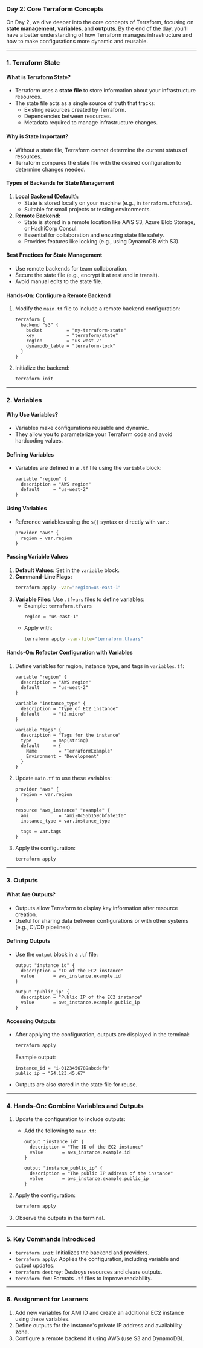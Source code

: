 ### **Day 2: Core Terraform Concepts**

On Day 2, we dive deeper into the core concepts of Terraform, focusing on **state management**, **variables**, and **outputs**. By the end of the day, you'll have a better understanding of how Terraform manages infrastructure and how to make configurations more dynamic and reusable.

---

### **1. Terraform State**

#### **What is Terraform State?**
- Terraform uses a **state file** to store information about your infrastructure resources.
- The state file acts as a single source of truth that tracks:
  - Existing resources created by Terraform.
  - Dependencies between resources.
  - Metadata required to manage infrastructure changes.

#### **Why is State Important?**
- Without a state file, Terraform cannot determine the current status of resources.
- Terraform compares the state file with the desired configuration to determine changes needed.

#### **Types of Backends for State Management**
1. **Local Backend (Default):**
   - State is stored locally on your machine (e.g., in `terraform.tfstate`).
   - Suitable for small projects or testing environments.
2. **Remote Backend:**
   - State is stored in a remote location like AWS S3, Azure Blob Storage, or HashiCorp Consul.
   - Essential for collaboration and ensuring state file safety.
   - Provides features like locking (e.g., using DynamoDB with S3).

#### **Best Practices for State Management**
- Use remote backends for team collaboration.
- Secure the state file (e.g., encrypt it at rest and in transit).
- Avoid manual edits to the state file.

#### **Hands-On: Configure a Remote Backend**
1. Modify the `main.tf` file to include a remote backend configuration:
   ```hcl
   terraform {
     backend "s3" {
       bucket         = "my-terraform-state"
       key            = "terraform/state"
       region         = "us-west-2"
       dynamodb_table = "terraform-lock"
     }
   }
   ```
2. Initialize the backend:
   ```bash
   terraform init
   ```

---

### **2. Variables**

#### **Why Use Variables?**
- Variables make configurations reusable and dynamic.
- They allow you to parameterize your Terraform code and avoid hardcoding values.

#### **Defining Variables**
- Variables are defined in a `.tf` file using the `variable` block:
  ```hcl
  variable "region" {
    description = "AWS region"
    default     = "us-west-2"
  }
  ```

#### **Using Variables**
- Reference variables using the `${}` syntax or directly with `var.`:
  ```hcl
  provider "aws" {
    region = var.region
  }
  ```

#### **Passing Variable Values**
1. **Default Values:** Set in the `variable` block.
2. **Command-Line Flags:**
   ```bash
   terraform apply -var="region=us-east-1"
   ```
3. **Variable Files:** Use `.tfvars` files to define variables:
   - Example: `terraform.tfvars`
     ```hcl
     region = "us-east-1"
     ```
   - Apply with:
     ```bash
     terraform apply -var-file="terraform.tfvars"
     ```

#### **Hands-On: Refactor Configuration with Variables**
1. Define variables for region, instance type, and tags in `variables.tf`:
   ```hcl
   variable "region" {
     description = "AWS region"
     default     = "us-west-2"
   }

   variable "instance_type" {
     description = "Type of EC2 instance"
     default     = "t2.micro"
   }

   variable "tags" {
     description = "Tags for the instance"
     type        = map(string)
     default     = {
       Name        = "TerraformExample"
       Environment = "Development"
     }
   }
   ```
2. Update `main.tf` to use these variables:
   ```hcl
   provider "aws" {
     region = var.region
   }

   resource "aws_instance" "example" {
     ami           = "ami-0c55b159cbfafe1f0"
     instance_type = var.instance_type

     tags = var.tags
   }
   ```

3. Apply the configuration:
   ```bash
   terraform apply
   ```

---

### **3. Outputs**

#### **What Are Outputs?**
- Outputs allow Terraform to display key information after resource creation.
- Useful for sharing data between configurations or with other systems (e.g., CI/CD pipelines).

#### **Defining Outputs**
- Use the `output` block in a `.tf` file:
  ```hcl
  output "instance_id" {
    description = "ID of the EC2 instance"
    value       = aws_instance.example.id
  }

  output "public_ip" {
    description = "Public IP of the EC2 instance"
    value       = aws_instance.example.public_ip
  }
  ```

#### **Accessing Outputs**
- After applying the configuration, outputs are displayed in the terminal:
  ```bash
  terraform apply
  ```
  Example output:
  ```
  instance_id = "i-0123456789abcdef0"
  public_ip = "54.123.45.67"
  ```

- Outputs are also stored in the state file for reuse.

---

### **4. Hands-On: Combine Variables and Outputs**

1. Update the configuration to include outputs:
   - Add the following to `main.tf`:
     ```hcl
     output "instance_id" {
       description = "The ID of the EC2 instance"
       value       = aws_instance.example.id
     }

     output "instance_public_ip" {
       description = "The public IP address of the instance"
       value       = aws_instance.example.public_ip
     }
     ```

2. Apply the configuration:
   ```bash
   terraform apply
   ```

3. Observe the outputs in the terminal.

---

### **5. Key Commands Introduced**
- `terraform init`: Initializes the backend and providers.
- `terraform apply`: Applies the configuration, including variable and output updates.
- `terraform destroy`: Destroys resources and clears outputs.
- `terraform fmt`: Formats `.tf` files to improve readability.

---

### **6. Assignment for Learners**
1. Add new variables for AMI ID and create an additional EC2 instance using these variables.
2. Define outputs for the instance's private IP address and availability zone.
3. Configure a remote backend if using AWS (use S3 and DynamoDB).


